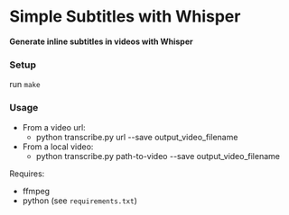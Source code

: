 # Simple Subtitles with Whisper
**Generate inline subtitles in videos with Whisper**

### Setup
run `make`

### Usage
- From a video url:
    - python transcribe.py url --save output_video_filename
- From a local video:
    - python transcribe.py path-to-video --save output_video_filename

Requires:
- ffmpeg
- python (see `requirements.txt`)

